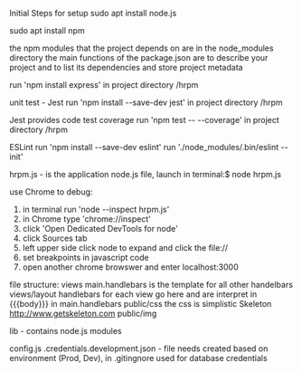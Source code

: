 Initial Steps for setup
sudo apt install node.js

sudo apt install npm

the npm modules that the project depends on are in the node_modules directory
the main functions of the package.json are to describe your project and to list its dependencies and store project metadata

run 'npm install express' in project directory /hrpm

unit test - Jest
run 'npm install --save-dev jest' in project directory /hrpm

Jest provides code test coverage
run 'npm test -- --coverage' in project directory /hrpm

ESLint
run 'npm install --save-dev eslint'
run './node_modules/.bin/eslint --init'

hrpm.js - is the application node.js file, launch in terminal:$ node hrpm.js

use Chrome to debug:
   1. in terminal run 'node --inspect hrpm.js'
   2. in Chrome type 'chrome://inspect'
   3. click 'Open Dedicated DevTools for node'
   4. click Sources tab
   5. left upper side click node to expand and click the file://
   6. set breakpoints in javascript code
   7. open another chrome browswer and enter localhost:3000

file structure:
views
   main.handlebars is the template for all other handelbars
views/layout
   handlebars for each view go here and are interpret in {{{body}}} in main.handlebars
public/css
   the css is simplistic Skeleton http://www.getskeleton.com
public/img

lib - contains node.js modules

config.js
.credentials.development.json - file needs created based on environment (Prod, Dev), in .gitingnore
used for database credentials






